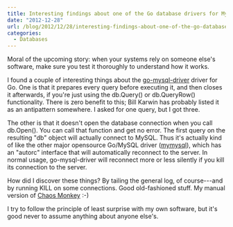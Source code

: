 ```yaml
---
title: Interesting findings about one of the Go database drivers for MySQL
date: "2012-12-28"
url: /blog/2012/12/28/interesting-findings-about-one-of-the-go-database-drivers-for-mysql/
categories:
  - Databases
---
```

Moral of the upcoming story: when your systems rely on someone else's software, make sure you test it thoroughly to understand how it works.

I found a couple of interesting things about the [go-mysql-driver](http://code.google.com/p/go-mysql-driver/) driver for Go. One is that it prepares every query before executing it, and then closes it afterwards, if you're just using the db.Query() or db.QueryRow() functionality. There is zero benefit to this; Bill Karwin has probably listed it as an antipattern somewhere. I asked for one query, but I got three.

The other is that it doesn't open the database connection when you call db.Open(). You can call that function and get no error. The first query on the resulting "db" object will actually connect to MySQL. Thus it's actually kind of like the other major opensource Go/MySQL driver ([mymysql](https://github.com/ziutek/mymysql)), which has an "autorc" interface that will automatically reconnect to the server. In normal usage, go-mysql-driver will reconnect more or less silently if you kill its connection to the server.

How did I discover these things? By tailing the general log, of course---and by running KILL on some connections. Good old-fashioned stuff. My manual version of [Chaos Monkey](http://techblog.netflix.com/2012/07/chaos-monkey-released-into-wild.html) :-)

I try to follow the principle of least surprise with my own software, but it's good never to assume anything about anyone else's.


